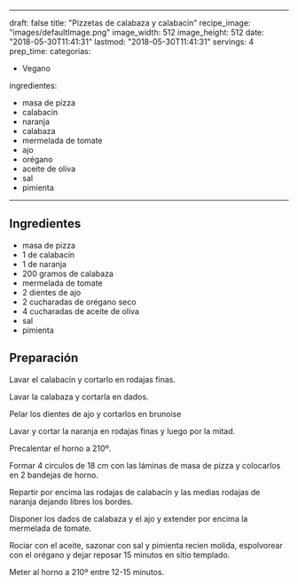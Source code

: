 
---
draft: false
title: "Pizzetas de calabaza y calabacín"
recipe_image: "images/defaultImage.png"
image_width: 512
image_height: 512
date: "2018-05-30T11:41:31"
lastmod: "2018-05-30T11:41:31"
servings: 4
prep_time: 
categorias:
  - Vegano

ingredientes:
  - masa de pizza
  - calabacín
  - naranja
  - calabaza
  - mermelada de tomate
  - ajo
  - orégano
  - aceite de oliva
  - sal
  - pimienta
---

## Ingredientes
- masa de pizza
- 1  de calabacín
- 1  de naranja
- 200 gramos de calabaza
- mermelada de tomate
- 2 dientes de ajo
- 2 cucharadas de orégano seco
- 4 cucharadas de aceite de oliva
- sal
- pimienta

## Preparación
Lavar el calabacín y cortarlo en rodajas finas.

Lavar la calabaza y cortarla en dados.

Pelar los dientes de ajo y cortarlos en brunoise

Lavar y cortar la naranja en rodajas finas y luego por la mitad.

Precalentar el horno a 210º.

Formar 4 circulos de 18 cm con las láminas de masa de pizza y colocarlos en 2 bandejas de horno.

Repartir por encima las rodajas de calabacín y las medias rodajas de naranja dejando libres los bordes.

Disponer los dados de calabaza y el ajo y extender por encima la mermelada de tomate.

Rociar con el aceite, sazonar con sal y pimienta recien molida, espolvorear con el orégano y dejar reposar 15 minutos en sitio templado.

Meter al horno a 210º entre 12-15 minutos.


